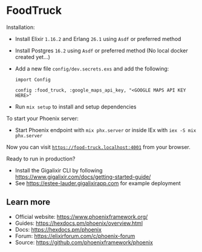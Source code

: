 # FoodTruck

Installation:
  * Install Elixir `1.16.2` and Erlang `26.1` using `Asdf` or preferred method
  * Install Postgres `16.2` using `Asdf` or preferred method (No local docker created yet...)
  * Add a new file `config/dev.secrets.exs` and add the following:

    ```
    import Config

    config :food_truck, :google_maps_api_key, "<GOOGLE MAPS API KEY HERE>"
    ```
  * Run `mix setup` to install and setup dependencies


To start your Phoenix server:

  * Start Phoenix endpoint with `mix phx.server` or inside IEx with `iex -S mix phx.server`

Now you can visit [`https://food-truck.localhost:4001`](https://food-truck.localhost:4001) from your browser.

Ready to run in production?
  * Install the Gigalixir CLI by following https://www.gigalixir.com/docs/getting-started-guide/
  * See https://estee-lauder.gigalixirapp.com for example deployment

## Learn more

  * Official website: https://www.phoenixframework.org/
  * Guides: https://hexdocs.pm/phoenix/overview.html
  * Docs: https://hexdocs.pm/phoenix
  * Forum: https://elixirforum.com/c/phoenix-forum
  * Source: https://github.com/phoenixframework/phoenix
